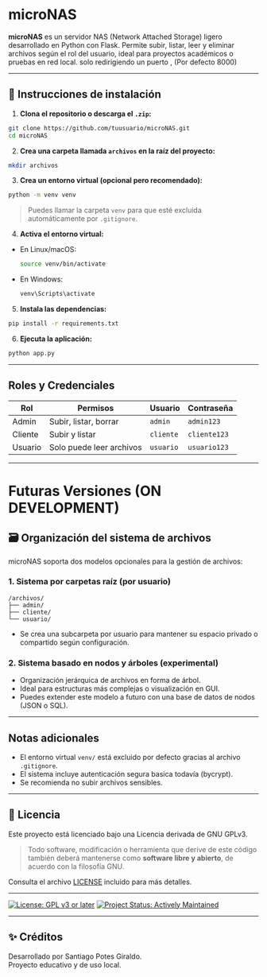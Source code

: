 #  microNAS

**microNAS** es un servidor NAS (Network Attached Storage) ligero desarrollado en Python con Flask. Permite subir, listar, leer y eliminar archivos según el rol del usuario, ideal para proyectos académicos o pruebas en red local. solo redirigiendo un puerto , (Por defecto 8000)

---

## 🚀 Instrucciones de instalación

1. **Clona el repositorio o descarga el `.zip`:**

```bash
git clone https://github.com/tuusuario/microNAS.git
cd microNAS
```

2. **Crea una carpeta llamada `archivos` en la raíz del proyecto:**

```bash
mkdir archivos
```

3. **Crea un entorno virtual (opcional pero recomendado):**

```bash
python -m venv venv
```

> Puedes llamar la carpeta `venv` para que esté excluida automáticamente por `.gitignore`.

4. **Activa el entorno virtual:**

- En Linux/macOS:
  ```bash
  source venv/bin/activate
  ```
- En Windows:
  ```bash
  venv\Scripts\activate
  ```

5. **Instala las dependencias:**

```bash
pip install -r requirements.txt
```

6. **Ejecuta la aplicación:**

```bash
python app.py
```

---

## Roles y Credenciales

| Rol      | Permisos                     | Usuario    | Contraseña   |
|----------|------------------------------|------------|--------------|
| Admin    | Subir, listar, borrar        | `admin`    | `admin123`   |
| Cliente  | Subir y listar               | `cliente`  | `cliente123` |
| Usuario  | Solo puede leer archivos     | `usuario`  | `usuario123` |

---


# Futuras Versiones (ON DEVELOPMENT)

## 🗃️ Organización del sistema de archivos

microNAS soporta dos modelos opcionales para la gestión de archivos:

### 1. Sistema por carpetas raíz (por usuario)
```
/archivos/
├── admin/
├── cliente/
└── usuario/
```

- Se crea una subcarpeta por usuario para mantener su espacio privado o compartido según configuración.

### 2. Sistema basado en nodos y árboles (experimental)
- Organización jerárquica de archivos en forma de árbol.
- Ideal para estructuras más complejas o visualización en GUI.
- Puedes extender este modelo a futuro con una base de datos de nodos (JSON o SQL).

---

##  Notas adicionales

- El entorno virtual `venv/` está excluido por defecto gracias al archivo `.gitignore`.
- El sistema incluye autenticación segura basica todavía (bycrypt).
- Se recomienda no subir archivos sensibles.

---

## 🧾 Licencia

Este proyecto está licenciado bajo una Licencia derivada de GNU GPLv3.

> Todo software, modificación o herramienta que derive de este código también deberá mantenerse como **software libre y abierto**, de acuerdo con la filosofía GNU.

Consulta el archivo [LICENSE](LICENSE) incluido para más detalles.

---

[![License: GPL v3 or later](https://img.shields.io/badge/License-GPLv3+-blue.svg)](https://www.gnu.org/licenses/gpl-3.0)
[![Project Status: Actively Maintained](https://img.shields.io/badge/Status-Activo-success.svg)](#)

---
## ✨ Créditos

Desarrollado por Santiago Potes Giraldo.  
Proyecto educativo y de uso local.
